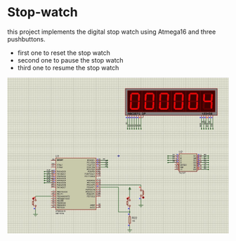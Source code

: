 # Stop-watch
 
this project implements the digital stop watch using Atmega16 and three pushbuttons.
  - first one to reset the stop watch
  - second one to pause the stop watch
  - third one to resume the stop watch
 
![Image of project](https://raw.githubusercontent.com/Menna-tullah/Stop-watch/master/Stop-watch.jpg)
